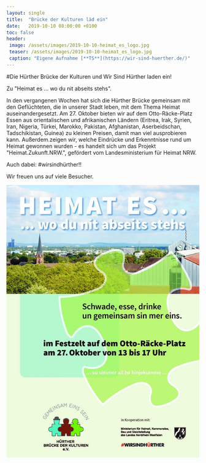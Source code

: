 ```yaml
---
layout: single
title:  "Brücke der Kulturen läd ein"
date:   2019-10-10 08:00:00 +0100
toc: false
header:
 image: /assets/images/2019-10-10-heimat_es_logo.jpg
 teaser: /assets/images/2019-10-10-heimat_es_logo.jpg
 caption: "Eigene Aufnahme [**TS**](https://wir-sind-huerther.de/)"
---
```


#Die Hürther Brücke der Kulturen und Wir Sind Hürther laden ein! 

Zu "Heimat es ... wo du nit abseits stehs". 

In den vergangenen Wochen hat sich die Hürther Brücke gemeinsam mit den Geflüchteten, die in unserer Stadt leben, 
mit dem Thema Heimat auseinandergesetzt. Am 27. Oktober bieten wir auf dem Otto-Räcke-Platz Essen aus orientalischen und 
afrikanischen Ländern (Eritrea, Irak, Syrien, Iran, Nigeria, Türkei, Marokko, Pakistan, Afghanistan, Aserbeidschan, 
Tadschikistan, Guinea) zu kleinen Preisen, damit man viel ausprobieren kann. Außerdem.zeigen wir, welche Eindrücke und 
Erkenntnisse rund um Heimat gewonnen wurden - es handelt sich um das Projekt "Heimat.Zukunft.NRW.", gefördert vom 
Landesministerium für Heimat NRW.

Auch dabei: #wirsindhürther!!

Wir freuen uns auf viele Besucher.

![Heimat_es](/assets/images/2019-10-10-heimat_es.jpg)
